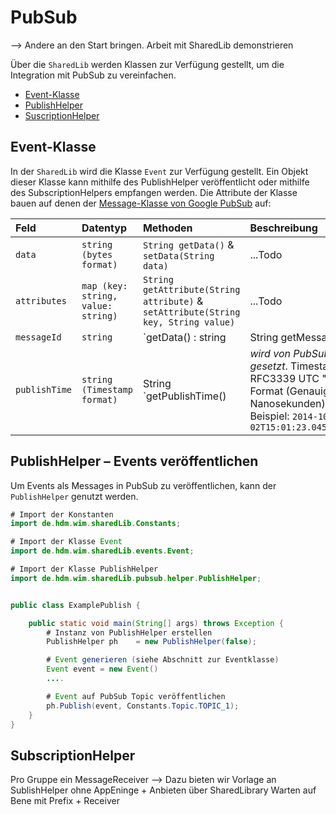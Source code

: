 # PubSub

--> Andere an den Start bringen. Arbeit mit SharedLib demonstrieren

Über die `SharedLib` werden Klassen zur Verfügung gestellt, um die Integration mit PubSub zu vereinfachen.

* [Event-Klasse](#event-klasse)
* [PublishHelper](#publishhelper)
* [SuscriptionHelper](#subscriptionhelper)


## Event-Klasse
In der `SharedLib` wird die Klasse `Event` zur Verfügung gestellt.
Ein Objekt dieser Klasse kann mithilfe des PublishHelper veröffentlicht oder mithilfe des SubscriptionHelpers empfangen werden.
Die Attribute der Klasse bauen auf denen der [Message-Klasse von Google PubSub]((https://cloud.google.com/pubsub/docs/reference/rest/v1/PubsubMessage):) auf:

| Feld  | Datentyp | Methoden | Beschreibung |
| :------ | :------ | :------ | :------ |
| `data` | `string (bytes format)` | `String getData()` & `setData(String data)` | ...Todo |
| `attributes` | `map (key: string, value: string)` | `String getAttribute(String attribute)` & `setAttribute(String key, String value)` | ...Todo |
| `messageId` | `string` | `getData() : string | String getMessageId()` | *wird von PubSub gesetzt* |
| `publishTime` | `string (Timestamp format)` | String `getPublishTime() | *wird von PubSub gesetzt*. Timestamp im RFC3339 UTC "Zulu" Format (Genauigkeit in Nanosekunden). Beispiel: `2014-10-02T15:01:23.045123456Z` |


## PublishHelper – Events veröffentlichen
Um Events als Messages in PubSub zu veröffentlichen, kann der `PublishHelper` genutzt werden.

```java
# Import der Konstanten
import de.hdm.wim.sharedLib.Constants;

# Import der Klasse Event
import de.hdm.wim.sharedLib.events.Event;

# Import der Klasse PublishHelper
import de.hdm.wim.sharedLib.pubsub.helper.PublishHelper;


public class ExamplePublish {

    public static void main(String[] args) throws Exception {
        # Instanz von PublishHelper erstellen
        PublishHelper ph    = new PublishHelper(false);

        # Event generieren (siehe Abschnitt zur Eventklasse)
        Event event = new Event()
        ....

        # Event auf PubSub Topic veröffentlichen
        ph.Publish(event, Constants.Topic.TOPIC_1);
    }
}
```

## SubscriptionHelper
Pro Gruppe ein MessageReceiver --> Dazu bieten wir Vorlage an
SublishHelper ohne AppEninge + Anbieten über SharedLibrary 
Warten auf Bene mit Prefix + Receiver